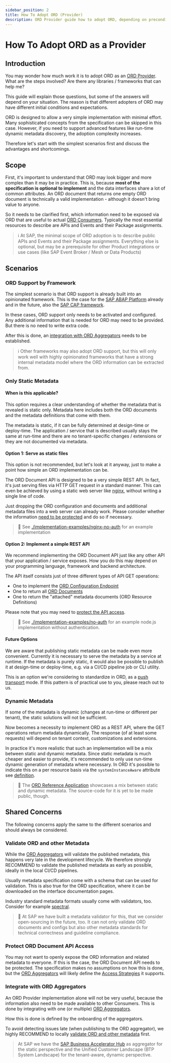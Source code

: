 ```yaml
---
sidebar_position: 2
title: How To Adopt ORD (Provider)
description: ORD Provider guide how to adopt ORD, depending on preconditions and requirements.
---
```


# How To Adopt ORD as a Provider

## Introduction

You may wonder how much work it is to adopt ORD as an [ORD Provider](../../spec-v1/index.md#ord-provider).
What are the steps involved? Are there any libraries / frameworks that can help me?

This guide will explain those questions, but some of the answers will depend on your situation.
The reason is that different adopters of ORD may have different initial conditions and expectations.

ORD is designed to allow a very simple implementation with minimal effort. Many sophisticated concepts from the specification can be skipped in this case. However, if you need to support advanced features like run-time dynamic metadata discovery, the adoption complexity increases.

Therefore let's start with the simplest scenarios first and discuss the advantages and shortcomings.

## Scope

First, it's important to understand that ORD may look bigger and more complex than it may be in practice.
This is, because **most of the specification is optional to implement** and the data interfaces share a lot of common attributes.
An ORD document that returns one empty ORD document is technically a valid implementation - although it doesn't bring value to anyone.

So it needs to be clarified first, which information need to be exposed via ORD that are useful to actual [ORD Consumers](../../spec-v1/index.md#ord-consumer). Typically the most essential resources to describe are APIs and Events and their Package assignments.

> ℹ At SAP, the minimal scope of ORD adoption is to describe public APIs and Events and their Package assignments.
> Everything else is optional, but may be a prerequisite for other Product integrations or use cases (like SAP Event Broker / Mesh or Data Products)

## Scenarios

### ORD Support by Framework

The simplest scenario is that ORD support is already built into an opinionated framework.
This is the case for the [SAP ABAP Platform](https://developers.sap.com/topics/abap-platform.platform.html) already and in the future, also the [SAP CAP framework](https://cap.cloud.sap/docs/about/).

In these cases, ORD support only needs to be activated and configured. Any additional information that is needed for ORD may need to be provided. But there is no need to write extra code.

After this is done, an [integration with ORD Aggregators](#integrate-with-ord-aggregators) needs to be established.

> ℹ Other frameworks may also adopt ORD support, but this will only work well with highly opinionated frameworks that have a strong internal metadata model where the ORD information can be extracted from.

### Only Static Metadata

#### When is this applicable?

This option requires a clear understanding of whether the metadata that is revealed is static only.
Metadata here includes both the ORD documents and the metadata definitions that come with them.

The metadata is static, if it can be fully determined at design-time or deploy-time.
The application / service that is described usually stays the same at run-time and there are no tenant-specific changes / extensions or they are not documented via metadata.

#### Option 1: Serve as static files

This option is not recommended, but let's look at it anyway, just to make a point how simple an ORD implementation can be.

The ORD Document API is designed to be a very simple REST API.
In fact, it's just serving files via HTTP GET request in a standard manner.
This can even be achieved by using a static web server like [nginx](https://www.nginx.com/), without writing a single line of code.

Just dropping the ORD configuration and documents and additional metadata files into a web server can already work.
Please consider whether the information [need to be protected](#protect-ord-document-api-access) and do so if necessary.

> 🔗 See [./implementation-examples/nginx-no-auth](https://github.com/SAP/open-resource-discovery/tree/main/implementation-examples/nginx-no-auth) for an example implementation

#### Option 2: Implement a simple REST API

We recommend implementing the ORD Document API just like any other API that your application / service exposes.
How you do this may depend on your programming language, framework and backend architecture.

The API itself consists just of three different types of API GET operations:

- One to implement the [ORD Configuration Endpoint](../../spec-v1/index.md#ord-configuration-endpoint)
- One to return all [ORD Documents](../../spec-v1/index.md#ord-document)
- One to return the "attached" metadata documents (ORD Resource Definitions)

Please note that you may need to [protect the API access](#protect-ord-document-api-access).

> 🔗 See [./implementation-examples/no-auth](https://github.com/SAP/open-resource-discovery/tree/main/implementation-examples/no-auth) for an example node.js implementation without authentication.

#### Future Options

We are aware that publishing static metadata can be made even more convenient.
Currently it is necessary to serve the metadata by a service at runtime.
If the metadata is purely static, it would also be possible to publish it at design-time or deploy-time, e.g. via a CI/CD pipeline job or CLI utility.

This is an option we're considering to standardize in ORD, as a [push transport](../../spec-v1/index.md#push-transport) mode. If this pattern is of practical use to you, please reach out to us.

### Dynamic Metadata

If some of the metadata is dynamic (changes at run-time or different per tenant), the static solutions will not be sufficient.

Now becomes a necessity to implement ORD as a REST API, where the GET operations return metadata dynamically.
The response (of at least some requests) will depend on tenant context, customizations and extensions.

In practice it's more realistic that such an implementation will be a mix between static and dynamic metadata.
Since static metadata is much cheaper and easier to provide, it's recommended to only use run-time dynamic generation of metadata where necessary. In ORD it's possible to indicate this on a per resource basis via the `systemInstanceAware` attribute see [definition](../../spec-v1/index.md#def-system-instance-aware).

> 🚧 The [ORD Reference Application](https://ord-reference-application.cfapps.sap.hana.ondemand.com/) showcases a mix between static and dynamic metadata. The source-code for it is yet to be made public, though.

## Shared Concerns

The following concerns apply the same to the different scenarios and should always be considered.

### Validate ORD and other Metadata

While the [ORD Aggregators](../../spec-v1/index.md#ord-aggregator) will validate the published metadata, this happens very late in the development lifecycle.
We therefore strongly RECOMMEND to validate the published metadata as early as possible, ideally in the local CI/CD pipelines.

Usually metadata specification come with a schema that can be used for validation. This is also true for the ORD specification, where it can be downloaded on the interface documentation pages.

Industry standard metadata formats usually come with validators, too. Consider for example [spectral](https://stoplight.io/open-source/spectral).

> 🚧 At SAP we have built a metadata validator for this, that we consider open-sourcing in the future, too.
> It can not only validate ORD documents and configs but also other metadata standards for technical correctness and guideline compliance.

### Protect ORD Document API Access

You may not want to openly expose the ORD information and related metadata to everyone.
If this is the case, the ORD Document API needs to be protected.
The specification makes no assumptions on how this is done, but the [ORD Aggregators](../../spec-v1/index.md#ord-aggregator) will likely define the [Access Strategies](../../spec-extensions/access-strategies/) it supports.

### Integrate with ORD Aggregators

An ORD Provider implementation alone will not be very useful, because the information also need to be made available to other Consumers. This is done by integrating with one (or multiple) [ORD Aggregators](../../spec-v1/index.md#ord-aggregator).

How this is done is defined by the onboarding of the aggregators.

To avoid detecting issues late (when publishing to the ORD aggregator), we highly RECOMMEND to locally [validate ORD and other metadata](#validate-ord-and-other-metadata) first.

> At SAP we have the [SAP Business Accelerator Hub](https://api.sap.com/) as aggregator for the static perspective and the Unified Customer Landscape (BTP System Landscape) for the tenant-aware, dynamic perspective.
